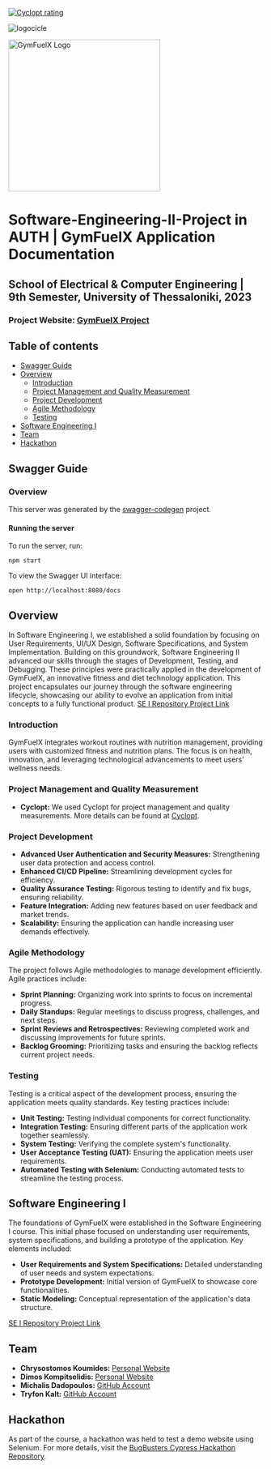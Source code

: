 [![Cyclopt rating](https://server.cyclopt.services/api/badges/6547b332bb63ee6879f30ebf)](https://platform.cyclopt.com)

![logocicle](https://github.com/ChrysKoum/SE2-Project-GymFuelX/assets/104517252/f48e48f0-60a2-4f5d-904c-b45ecaf0cba1)

<img height="300" width="300" alt="GymFuelX Logo" src="(https://github.com/ChrysKoum/SE2-Project-GymFuelX/assets/104517252/f48e48f0-60a2-4f5d-904c-b45ecaf0cba1.png">

# Software-Engineering-II-Project in AUTH | GymFuelX Application Documentation

## School of Electrical & Computer Engineering | 9th Semester, University of Thessaloniki, 2023

### Project Website: [GymFuelX Project](https://chryskoum.github.io/SE1-Project-GymFuelX/)

## Table of contents

- [Swagger Guide](#swagger-guide)
- [Overview](#overview)
    - [Introduction](#introduction)
    - [Project Management and Quality Measurement](#project-management-and-quality-measurement)
    - [Project Development](#project-development)
    - [Agile Methodology](#agile-methodology)
    - [Testing](#testing)
- [Software Engineering I](#software-engineering-i)
- [Team](#team)
- [Hackathon](#hackathon)

## Swagger Guide

### Overview
This server was generated by the [swagger-codegen](https://github.com/swagger-api/swagger-codegen) project.
#### Running the server
To run the server, run:

```
npm start
```

To view the Swagger UI interface:

```
open http://localhost:8080/docs
```

## Overview

In Software Engineering I, we established a solid foundation by focusing on User Requirements, UI/UX Design, Software Specifications, and System Implementation. Building on this groundwork, Software Engineering II advanced our skills through the stages of Development, Testing, and Debugging. These principles were practically applied in the development of GymFuelX, an innovative fitness and diet technology application. This project encapsulates our journey through the software engineering lifecycle, showcasing our ability to evolve an application from initial concepts to a fully functional product. 
[SE I Repository Project Link](https://github.com/ChrysKoum/SE1-Project-GymFuelX)

### Introduction

GymFuelX integrates workout routines with nutrition management, providing users with customized fitness and nutrition plans. The focus is on health, innovation, and leveraging technological advancements to meet users' wellness needs.

### Project Management and Quality Measurement

- **Cyclopt:** We used Cyclopt for project management and quality measurements. More details can be found at [Cyclopt](https://www.cyclopt.com/).

### Project Development

- **Advanced User Authentication and Security Measures:** Strengthening user data protection and access control.
- **Enhanced CI/CD Pipeline:** Streamlining development cycles for efficiency.
- **Quality Assurance Testing:** Rigorous testing to identify and fix bugs, ensuring reliability.
- **Feature Integration:** Adding new features based on user feedback and market trends.
- **Scalability:** Ensuring the application can handle increasing user demands effectively.

### Agile Methodology

The project follows Agile methodologies to manage development efficiently. Agile practices include:

- **Sprint Planning:** Organizing work into sprints to focus on incremental progress.
- **Daily Standups:** Regular meetings to discuss progress, challenges, and next steps.
- **Sprint Reviews and Retrospectives:** Reviewing completed work and discussing improvements for future sprints.
- **Backlog Grooming:** Prioritizing tasks and ensuring the backlog reflects current project needs.

### Testing

Testing is a critical aspect of the development process, ensuring the application meets quality standards. Key testing practices include:

- **Unit Testing:** Testing individual components for correct functionality.
- **Integration Testing:** Ensuring different parts of the application work together seamlessly.
- **System Testing:** Verifying the complete system's functionality.
- **User Acceptance Testing (UAT):** Ensuring the application meets user requirements.
- **Automated Testing with Selenium:** Conducting automated tests to streamline the testing process.

## Software Engineering I

The foundations of GymFuelX were established in the Software Engineering I course. This initial phase focused on understanding user requirements, system specifications, and building a prototype of the application. Key elements included:

- **User Requirements and System Specifications:** Detailed understanding of user needs and system expectations.
- **Prototype Development:** Initial version of GymFuelX to showcase core functionalities.
- **Static Modeling:** Conceptual representation of the application's data structure.


[SE I Repository Project Link](https://github.com/ChrysKoum/SE1-Project-GymFuelX)

## Team

- **Chrysostomos Koumides:** [Personal Website](https://github.com/ChrysKoum/ChrysK)
- **Dimos Kompitselidis:** [Personal Website](https://komisd.github.io/Portfolio-Website/)
- **Michalis Dadopoulos:** [GitHub Account](https://github.com/MDadopoulos)
- **Tryfon Kalt:** [GitHub Account](https://github.com/tryfkalt)

## Hackathon

As part of the course, a hackathon was held to test a demo website using Selenium. For more details, visit the [BugBusters Cypress Hackathon Repository](https://github.com/ChrysKoum/BugBusters-Cypress-Hackathon).
